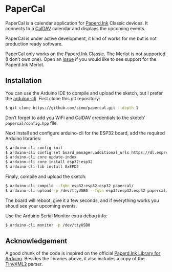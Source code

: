 # PaperCal

PaperCal is a calendar application for [Paperd.Ink](https://paperd.ink/) Classic devices. It connects to a [CalDAV](https://en.wikipedia.org/wiki/CalDAV) calendar and displays the upcoming events.

PaperCal is under active development, it kind of works for me but is not production ready software.

PaperCal only works on the Paperd.Ink Classic. The Merlot is not supported (I don’t own one). Open an [issue](https://github.com/cimm/papercal/issues) if you would like to see support for the Paperd.Ink Merlot.

## Installation

You can use the Arduino IDE to compile and upload the sketch, but I prefer the [arduino-cli](https://arduino.github.io/arduino-cli/0.29/). First clone this git repository:

```sh
$ git clone https://github.com/cimm/papercal.git --depth 1
```

Don’t forget to add you WiFi and CalDAV credentials to the sketch’ `papercal/config.hpp` file.

Next install and configure arduino-cli for the ESP32 board, add the required Arduino libraries:

```sh
$ arduino-cli config init
$ arduino-cli config set board_manager.additional_urls https://dl.espressif.com/dl/package_esp32_index.json
$ arduino-cli core update-index
$ arduino-cli core install esp32:esp32
$ arduino-cli lib install GxEPD2
```

Finaly, compile and upload the sketch:

```sh
$ arduino-cli compile --fqbn esp32:esp32:esp32 papercal/
$ arduino-cli upload -p /dev/ttyUSB0 --fqbn esp32:esp32:esp32 papercal/
```

The board will reboot, give it a few seconds, and if everything works you shoud see your upcoming events.

Use the Arduino Serial Monitor extra debug info:

```sh
$ arduino-cli monitor -p /dev/ttyUSB0
```

## Acknowledgement

A good chunk of the code is inspired on the official [Paperd.Ink Library for Arduino](https://github.com/paperdink/PaperdInk-Library). Besides the libraries above, it also includes a copy of the [TinyXML2](https://github.com/leethomason/tinyxml2) parser.
